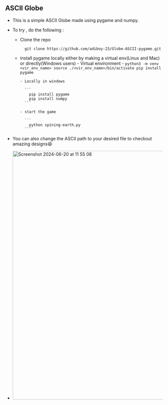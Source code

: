 ## ASCII Globe 
- This is a simple ASCII Globe made using pygame and numpy.
- To try , do the following :
  - Clone the repo

    ```
      git clone https://github.com/adiboy-23/Globe-ASCII-pygame.git
    ```

  - install pygame locally either by making a virtual env(Linux and Mac) or directly(Windows users)
        - Virtual environment
        - 
          ```
            python3 -m venv <vir_env_name>
            source ./<vir_env_name>/bin/activate
            pip install pygame
          ```
          
        - Locally in windows
          
          ```
            pip install pygame
            pip install numpy
          ```

        - start the game
          
          ```
            python spining-earth.py
          ```

- You can also change the ASCII path to your desired file to checkout amazing designs😄

- <img width="797" alt="Screenshot 2024-06-20 at 11 55 08" src="https://github.com/adiboy-23/Globe-ASCII-pygame/assets/123615666/a8f573c7-cfd9-4484-9c44-7faa94fec8c9">
